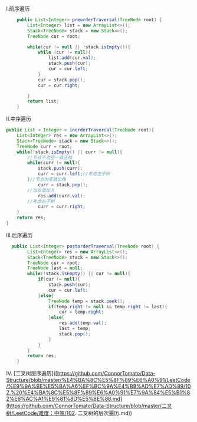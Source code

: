 Ⅰ.前序遍历

```java
    public List<Integer> preorderTraversal(TreeNode root) {
        List<Integer> list = new ArrayList<>();
        Stack<TreeNode> stack = new Stack<>();
        TreeNode cur = root;

        while(cur != null || !stack.isEmpty()){
            while (cur != null){
                list.add(cur.val);
                stack.push(cur);
                cur = cur.left;
            }
            cur = stack.pop();
            cur = cur.right;

        }
        return list;
    }
```


Ⅱ.中序遍历
```java
public List < Integer > inorderTraversal(TreeNode root){
	List<Integer> res = new ArrayList<>();
    Stack<TreeNode> stack = new Stack<>();
    TreeNode curr = root;
    while(!stack.isEmpty() || curr != null){
    	//节点不为空一直压栈
        while(curr != null){
            stack.push(curr);
            curr = curr.left;//考虑左子树
        }//节点为空就出栈
        	curr = stack.pop();
		//当前值加入
        	res.add(curr.val);
		//考虑右子树
        	curr = curr.right;
    }
    return res;
}
```
Ⅲ.后序遍历
```java
  public List<Integer> postorderTraversal(TreeNode root) {
        List<Integer> res = new ArrayList<>();
        Stack<TreeNode> stack = new Stack<>();
        TreeNode cur = root;
        TreeNode last = null;
        while(!stack.isEmpty() || cur != null){
            if(cur != null){
                stack.push(cur);
                cur = cur.left;
            }else{
                TreeNode temp = stack.peek();
                if(temp.right != null && temp.right != last){
                    cur = temp.right;
                }else{
                    res.add(temp.val);
                    last = temp;
                    stack.pop();
                }
            }
        }
        return res;
    }
```
Ⅳ.
[二叉树层序遍历]([https://github.com/ConnorTomato/Data-Structure/blob/master/%E4%BA%8C%E5%8F%89%E6%A0%91/LeetCode/%E9%9A%BE%E5%BA%A6%EF%BC%9A%E4%B8%AD%E7%AD%89/102.%20%E4%BA%8C%E5%8F%89%E6%A0%91%E7%9A%84%E5%B1%82%E6%AC%A1%E9%81%8D%E5%8E%86.md](https://github.com/ConnorTomato/Data-Structure/blob/master/二叉树/LeetCode/难度：中等/102. 二叉树的层次遍历.md))

